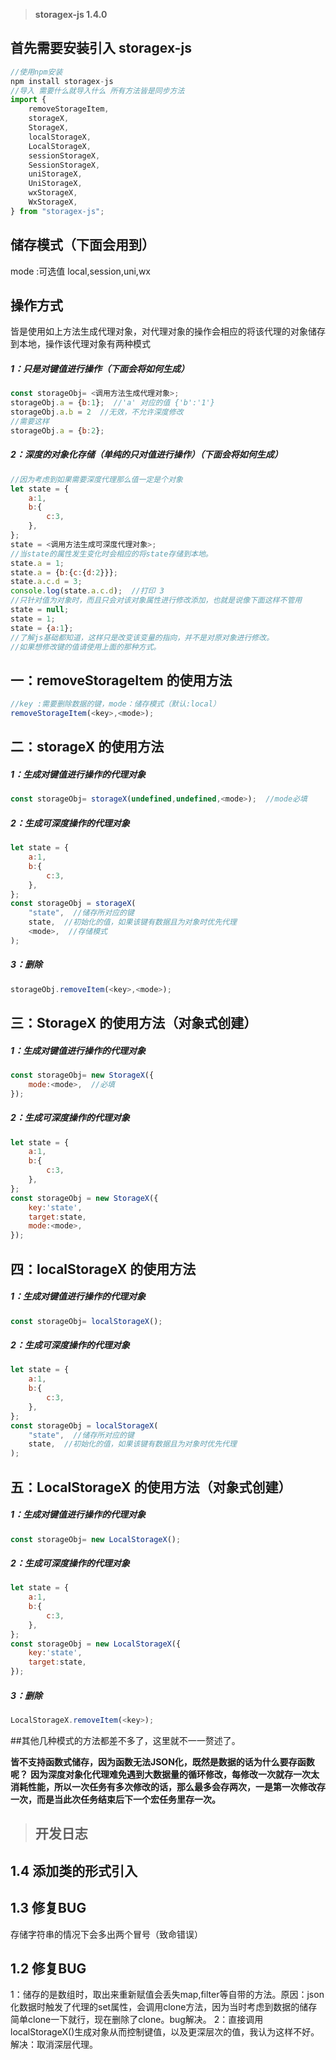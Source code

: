 > **storagex-js 1.4.0**

## 首先需要安装引入 storagex-js
```js
//使用npm安装
npm install storagex-js
//导入 需要什么就导入什么 所有方法皆是同步方法
import {
	removeStorageItem,
    storageX,
    StorageX,
    localStorageX,
    LocalStorageX,
    sessionStorageX,
    SessionStorageX,
    uniStorageX,
    UniStorageX,
    wxStorageX,
    WxStorageX,
} from "storagex-js";
```
## 储存模式（下面会用到）
mode :可选值 local,session,uni,wx

## 操作方式
皆是使用如上方法生成代理对象，对代理对象的操作会相应的将该代理的对象储存到本地，操作该代理对象有两种模式
##### 1：只是对键值进行操作（下面会将如何生成）
```javascript
const storageObj= <调用方法生成代理对象>;
storageObj.a = {b:1};  //'a' 对应的值 {'b':'1'}
storageObj.a.b = 2  //无效，不允许深度修改
//需要这样
storageObj.a = {b:2};
```
##### 2：深度的对象化存储（单纯的只对值进行操作）（下面会将如何生成）
```javascript
//因为考虑到如果需要深度代理那么值一定是个对象
let state = {
	a:1,
	b:{
		c:3,
	},
};
state = <调用方法生成可深度代理对象>;
//当state的属性发生变化时会相应的将state存储到本地。
state.a = 1;
state.a = {b:{c:{d:2}}};
state.a.c.d = 3;
console.log(state.a.c.d);  //打印 3
//只针对值为对象时，而且只会对该对象属性进行修改添加，也就是说像下面这样不管用
state = null;
state = 1;
state = {a:1};
//了解js基础都知道，这样只是改变该变量的指向，并不是对原对象进行修改。
//如果想修改键的值请使用上面的那种方式。
```

## 一：removeStorageItem 的使用方法
```javascript
//key :需要删除数据的键，mode：储存模式（默认:local）
removeStorageItem(<key>,<mode>);
```
## 二：storageX 的使用方法
##### 1：生成对键值进行操作的代理对象
```javascript
const storageObj= storageX(undefined,undefined,<mode>);  //mode必填
```
##### 2：生成可深度操作的代理对象
```javascript
let state = {
	a:1,
	b:{
		c:3,
	},
};
const storageObj = storageX(
	"state",  //储存所对应的键
	state,  //初始化的值，如果该键有数据且为对象时优先代理
	<mode>,  //存储模式
);
```
##### 3：删除
```javascript
storageObj.removeItem(<key>,<mode>);
```

## 三：StorageX 的使用方法（对象式创建）
##### 1：生成对键值进行操作的代理对象
```javascript
const storageObj= new StorageX({
	mode:<mode>,  //必填
});
```
##### 2：生成可深度操作的代理对象
```javascript
let state = {
	a:1,
	b:{
		c:3,
	},
};
const storageObj = new StorageX({
	key:'state',
	target:state,
	mode:<mode>,
});
```
## 四：localStorageX 的使用方法
##### 1：生成对键值进行操作的代理对象
```javascript
const storageObj= localStorageX();
```
##### 2：生成可深度操作的代理对象
```javascript
let state = {
	a:1,
	b:{
		c:3,
	},
};
const storageObj = localStorageX(
	"state",  //储存所对应的键
	state,  //初始化的值，如果该键有数据且为对象时优先代理
);
```

## 五：LocalStorageX 的使用方法（对象式创建）
##### 1：生成对键值进行操作的代理对象
```javascript
const storageObj= new LocalStorageX();
```
##### 2：生成可深度操作的代理对象
```javascript
let state = {
	a:1,
	b:{
		c:3,
	},
};
const storageObj = new LocalStorageX({
	key:'state',
	target:state,
});
```
##### 3：删除
```javascript
LocalStorageX.removeItem(<key>);
```

##其他几种模式的方法都差不多了，这里就不一一赘述了。

**皆不支持函数式储存，因为函数无法JSON化，既然是数据的话为什么要存函数呢？**
**因为深度对象化代理难免遇到大数据量的循环修改，每修改一次就存一次太消耗性能，所以一次任务有多次修改的话，那么最多会存两次，一是第一次修改存一次，而是当此次任务结束后下一个宏任务里存一次。**

> ## 开发日志

## 1.4 添加类的形式引入

## 1.3 修复BUG
存储字符串的情况下会多出两个冒号（致命错误）

## 1.2 修复BUG
1：储存的是数组时，取出来重新赋值会丢失map,filter等自带的方法。原因：json化数据时触发了代理的set属性，会调用clone方法，因为当时考虑到数据的储存简单clone一下就行，现在删除了clone。bug解决。
2：直接调用localStorageX()生成对象从而控制键值，以及更深层次的值，我认为这样不好。解决：取消深层代理。
